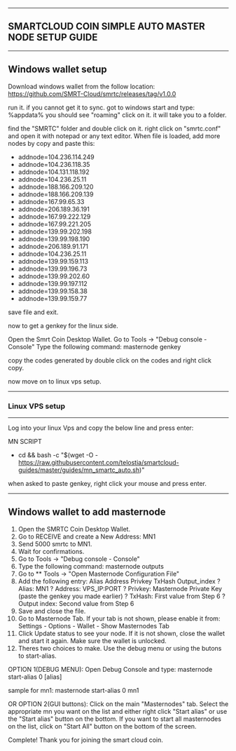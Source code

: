 ----------------------------------------------------
SMARTCLOUD COIN SIMPLE AUTO MASTER NODE SETUP GUIDE 
----------------------------------------------------

-----------------------------
Windows wallet setup
-----------------------------

Download windows wallet from the follow location:
https://github.com/SMRT-Cloud/smrtc/releases/tag/v1.0.0


run it. if you cannot get it to sync. got to windows start and type:
%appdata% 
you should see "roaming" click on it. it will take you to a folder.

find the "SMRTC" folder and double click on it.
right click on "smrtc.conf" and open it with notepad or any text editor.
When file is loaded, add more nodes by copy and paste this:

* addnode=104.236.114.249
* addnode=104.236.118.35
* addnode=104.131.118.192
* addnode=104.236.25.11
* addnode=188.166.209.120
* addnode=188.166.209.139
* addnode=167.99.65.33
* addnode=206.189.36.191
* addnode=167.99.222.129
* addnode=167.99.221.205
* addnode=139.99.202.198
* addnode=139.99.198.190
* addnode=206.189.91.171
* addnode=104.236.25.11
* addnode=139.99.159.113
* addnode=139.99.196.73
* addnode=139.99.202.60
* addnode=139.99.197.112
* addnode=139.99.158.38
* addnode=139.99.159.77

save file and exit.

now to get a genkey for the linux side.

Open the Smrt Coin Desktop Wallet. 
Go to Tools -> "Debug console - Console" 
Type the following command: masternode genkey

copy the codes generated by double click on the codes and right click copy.

now move on to linux vps setup.

-----------------------
### Linux VPS setup
----------------------
Log into your linux Vps and copy the below line and press enter:

MN SCRIPT
* cd && bash -c "$(wget -O - https://raw.githubusercontent.com/telostia/smartcloud-guides/master/guides/mn_smartc_auto.sh)"

<!--(posq codebase)
# cd && bash -c "$(wget -O - https://raw.githubusercontent.com/telostia/smartcloud-guides/master/guides/posqsmartc_auto.sh)"
-->
when asked to paste genkey, right click your mouse and press enter.



---------------------------------
Windows wallet to add masternode 
---------------------------------

1.   Open the SMRTC Coin Desktop Wallet. 
2.   Go to RECEIVE and create a New Address: MN1 
3.   Send 5000 smrtc to MN1. 
4.   Wait for confirmations. 
5.   Go to Tools -> "Debug console - Console" 
6.   Type the following command: masternode outputs 
7.   Go to ** Tools -> "Open Masternode Configuration File" 
8.   Add the following entry: 
Alias Address Privkey TxHash Output_index 
?  Alias: MN1 
?  Address: VPS_IP:PORT 
?  Privkey: Masternode Private Key (paste the genkey you made earlier)
?  TxHash: First value from Step 6 
?  Output index: Second value from Step 6 
9.   Save and close the file. 
10.   Go to Masternode Tab. If your tab is not shown, please enable it 
from: Settings - Options - Wallet - Show Masternodes Tab 
11.   Click Update status to see your node. If it is not shown, close the wallet and 
start it again. Make sure the wallet is unlocked. 
12.   Theres two choices to make. Use the debug menu or using the butons to start-alias.

OPTION 1(DEBUG MENU):
Open Debug Console and type: 
masternode start-alias 0 [alias] 

sample for mn1:
masternode start-alias 0 mn1

 OR
 OPTION 2(GUI buttons):
 Click on the main "Masternodes" tab. Select the appropriate mn you want on the list and either right click "Start alias" or
 use the "Start alias" button on the bottom. If you want to start all masternodes on the list, click on "Start All" button on the bottom of the screen.

Complete! Thank you for joining the smart cloud coin.

 

